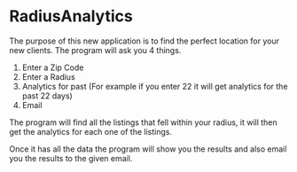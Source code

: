 # RadiusAnalytics

The purpose of this new application is to find the perfect location for your new clients.
The program will ask you 4 things.

1) Enter a Zip Code
2) Enter a Radius
3) Analytics for past (For example if you enter 22 it will get analytics for the past 22 days)
4) Email

The program will find all the listings that fell within your radius, it will then get the analytics for each one of the listings.

Once it has all the data the program will show you the results and also email you the results to the given email.
